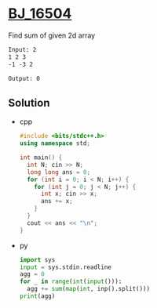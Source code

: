 # [BJ_16504](https://acmicpc.net/problem/16504)

Find sum of given 2d array

```txt
Input: 2
1 2 3
-1 -3 2

Output: 0
```

## Solution

* cpp

  ```cpp
  #include <bits/stdc++.h>
  using namespace std;

  int main() {
    int N; cin >> N;
    long long ans = 0;
    for (int i = 0; i < N; i++) {
      for (int j = 0; j < N; j++) {
        int x; cin >> x;
        ans += x;
      }
    }
    cout << ans << "\n";
  }
  ```

* py

  ```py
  import sys
  input = sys.stdin.readline
  agg = 0
  for _ in range(int(input())):
    agg += sum(map(int, inp().split()))
  print(agg)
  ```
